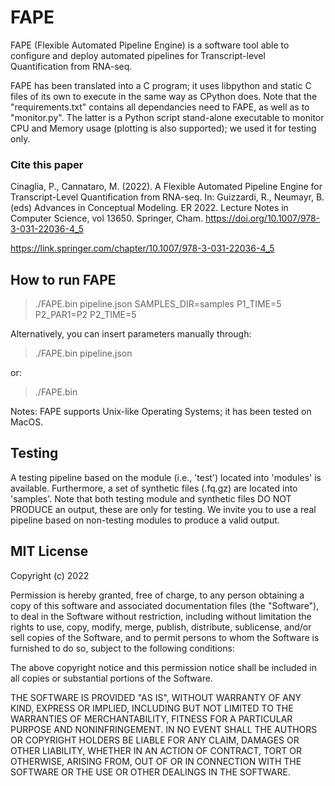 # FAPE

FAPE (Flexible Automated Pipeline Engine) is a software tool able to configure and deploy automated pipelines for Transcript-level Quantification from RNA-seq.


FAPE has been translated into a C program; it uses libpython and static C files of its own to execute in the same way as CPython does.
Note that the "requirements.txt" contains all dependancies need to FAPE, as well as to "monitor.py". The latter is a Python script stand-alone executable to monitor CPU and Memory usage (plotting is also supported); we used it for testing only.


### Cite this paper

Cinaglia, P., Cannataro, M. (2022). A Flexible Automated Pipeline Engine for Transcript-Level Quantification from RNA-seq. In: Guizzardi, R., Neumayr, B. (eds) Advances in Conceptual Modeling. ER 2022. Lecture Notes in Computer Science, vol 13650. Springer, Cham. https://doi.org/10.1007/978-3-031-22036-4_5

https://link.springer.com/chapter/10.1007/978-3-031-22036-4_5


## How to run FAPE

> ./FAPE.bin pipeline.json SAMPLES_DIR=samples P1_TIME=5 P2_PAR1=P2 P2_TIME=5

Alternatively, you can insert parameters manually through:

> ./FAPE.bin pipeline.json

or:

> ./FAPE.bin


Notes: FAPE supports Unix-like Operating Systems; it has been tested on MacOS.


## Testing
A testing pipeline based on the module (i.e., 'test') located into 'modules' is available. Furthermore, a set of synthetic files (.fq.gz) are located into 'samples'.
Note that both testing module and synthetic files DO NOT PRODUCE an output, these are only for testing.
We invite you to use a real pipeline based on non-testing modules to produce a valid output.


## MIT License

Copyright (c) 2022

Permission is hereby granted, free of charge, to any person obtaining a copy
of this software and associated documentation files (the "Software"), to deal
in the Software without restriction, including without limitation the rights
to use, copy, modify, merge, publish, distribute, sublicense, and/or sell
copies of the Software, and to permit persons to whom the Software is
furnished to do so, subject to the following conditions:

The above copyright notice and this permission notice shall be included in all
copies or substantial portions of the Software.

THE SOFTWARE IS PROVIDED "AS IS", WITHOUT WARRANTY OF ANY KIND, EXPRESS OR
IMPLIED, INCLUDING BUT NOT LIMITED TO THE WARRANTIES OF MERCHANTABILITY,
FITNESS FOR A PARTICULAR PURPOSE AND NONINFRINGEMENT. IN NO EVENT SHALL THE
AUTHORS OR COPYRIGHT HOLDERS BE LIABLE FOR ANY CLAIM, DAMAGES OR OTHER
LIABILITY, WHETHER IN AN ACTION OF CONTRACT, TORT OR OTHERWISE, ARISING FROM,
OUT OF OR IN CONNECTION WITH THE SOFTWARE OR THE USE OR OTHER DEALINGS IN THE
SOFTWARE.